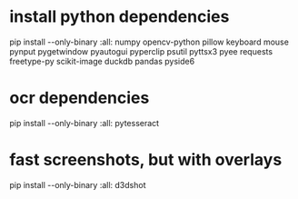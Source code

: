 # install python dependencies
pip install --only-binary :all: numpy opencv-python pillow keyboard mouse pynput pygetwindow pyautogui pyperclip psutil pyttsx3 pyee requests freetype-py scikit-image duckdb pandas pyside6

# ocr dependencies
pip install --only-binary :all: pytesseract
# fast screenshots, but with overlays
pip install --only-binary :all: d3dshot